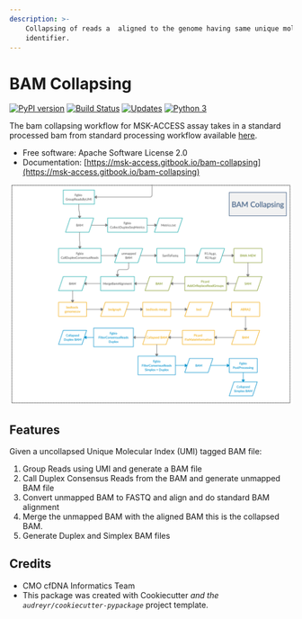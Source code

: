 ```yaml
---
description: >-
    Collapsing of reads a  aligned to the genome having same unique molecular
    identifier.
---
```


# BAM Collapsing

[![PyPI version](https://badge.fury.io/py/bam-collapsing.svg)](https://badge.fury.io/py/bam-collapsing) [![Build Status](https://travis-ci.org/msk-access/bam_collapsing.svg?branch=master)](https://travis-ci.org/msk-access/bam_collapsing) [![Updates](https://pyup.io/repos/github/msk-access/bam_collapsing/shield.svg)](https://pyup.io/repos/github/msk-access/bam_collapsing/) [![Python 3](https://pyup.io/repos/github/msk-access/bam_collapsing/python-3-shield.svg)](https://pyup.io/repos/github/msk-access/bam_collapsing/)

The bam collapsing workflow for MSK-ACCESS assay takes in a standard processed bam from standard processing workflow available [here](https://github.com/msk-access/uncollapsed_bam_generation).

-   Free software: Apache Software License 2.0
-   Documentation: [https://msk-access.gitbook.io/bam-collapsing](https://msk-access.gitbook.io/bam-collapsing)

![Workflow](.gitbook/assets/fgbio_bam_collapsing.png)

## Features

Given a uncollapsed Unique Molecular Index (UMI) tagged BAM file:

1. Group Reads using UMI and generate a BAM file
2. Call Duplex Consensus Reads from the BAM and generate unmapped BAM file
3. Convert unmapped BAM to FASTQ and align and do standard BAM alignment
4. Merge the unmapped BAM with the aligned BAM this is the collapsed BAM.
5. Generate Duplex and Simplex BAM files

## Credits

- CMO cfDNA Informatics Team
- This package was created with Cookiecutter _and the `audreyr/cookiecutter-pypackage`_ project template.
